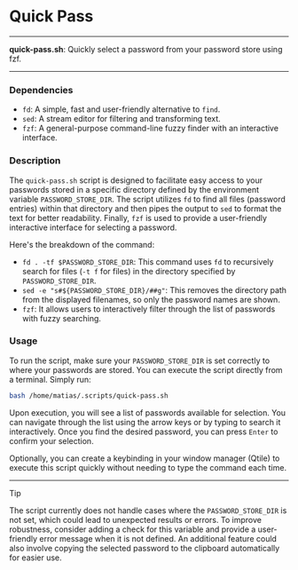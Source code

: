 # Quick Pass

---

**quick-pass.sh**: Quickly select a password from your password store using fzf.

---

### Dependencies

- `fd`: A simple, fast and user-friendly alternative to `find`.
- `sed`: A stream editor for filtering and transforming text.
- `fzf`: A general-purpose command-line fuzzy finder with an interactive interface.

### Description

The `quick-pass.sh` script is designed to facilitate easy access to your passwords stored in a specific directory defined by the environment variable `PASSWORD_STORE_DIR`. The script utilizes `fd` to find all files (password entries) within that directory and then pipes the output to `sed` to format the text for better readability. Finally, `fzf` is used to provide a user-friendly interactive interface for selecting a password.

Here's the breakdown of the command:
- `fd . -tf $PASSWORD_STORE_DIR`: This command uses `fd` to recursively search for files (`-t f` for files) in the directory specified by `PASSWORD_STORE_DIR`.
- `sed -e "s#${PASSWORD_STORE_DIR}/##g"`: This removes the directory path from the displayed filenames, so only the password names are shown.
- `fzf`: It allows users to interactively filter through the list of passwords with fuzzy searching.

### Usage

To run the script, make sure your `PASSWORD_STORE_DIR` is set correctly to where your passwords are stored. You can execute the script directly from a terminal. Simply run:

```bash
bash /home/matias/.scripts/quick-pass.sh
```

Upon execution, you will see a list of passwords available for selection. You can navigate through the list using the arrow keys or by typing to search it interactively. Once you find the desired password, you can press `Enter` to confirm your selection.

Optionally, you can create a keybinding in your window manager (Qtile) to execute this script quickly without needing to type the command each time.

---

> [!TIP]
> The script currently does not handle cases where the `PASSWORD_STORE_DIR` is not set, which could lead to unexpected results or errors. To improve robustness, consider adding a check for this variable and provide a user-friendly error message when it is not defined. An additional feature could also involve copying the selected password to the clipboard automatically for easier use.